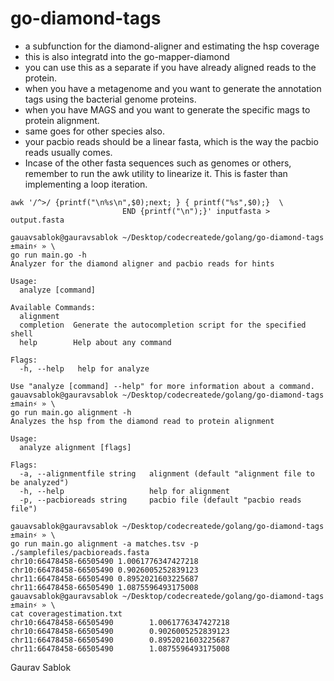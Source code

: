 # go-diamond-tags

- a subfunction for the diamond-aligner and estimating the hsp coverage
- this is also integratd into the go-mapper-diamond
- you can use this as a separate if you have already aligned reads to the protein.
- when you have a metagenome and you want to generate the annotation tags using the bacterial genome proteins.
- when you have MAGS and you want to generate the specific mags to protein alignment.  
- same goes for other species also. 
- your pacbio reads should be a linear fasta, which is the way the pacbio reads usually comes.
- Incase of the other fasta sequences such as genomes or others, remember to run the awk utility to linearize it. This is faster than implementing a loop iteration. 

```
awk '/^>/ {printf("\n%s\n",$0);next; } { printf("%s",$0);}  \
                         END {printf("\n");}' inputfasta > output.fasta
```

```
gauavsablok@gauravsablok ~/Desktop/codecreatede/golang/go-diamond-tags ±main⚡ » \
go run main.go -h
Analyzer for the diamond aligner and pacbio reads for hints

Usage:
  analyze [command]

Available Commands:
  alignment
  completion  Generate the autocompletion script for the specified shell
  help        Help about any command

Flags:
  -h, --help   help for analyze

Use "analyze [command] --help" for more information about a command.
gauavsablok@gauravsablok ~/Desktop/codecreatede/golang/go-diamond-tags ±main⚡ » \
go run main.go alignment -h
Analyzes the hsp from the diamond read to protein alignment

Usage:
  analyze alignment [flags]

Flags:
  -a, --alignmentfile string   alignment (default "alignment file to be analyzed")
  -h, --help                   help for alignment
  -p, --pacbioreads string     pacbio file (default "pacbio reads file")

gauavsablok@gauravsablok ~/Desktop/codecreatede/golang/go-diamond-tags ±main⚡ » \
go run main.go alignment -a matches.tsv -p ./samplefiles/pacbioreads.fasta
chr10:66478458-66505490 1.0061776347427218
chr10:66478458-66505490 0.9026005252839123
chr11:66478458-66505490 0.8952021603225687
chr11:66478458-66505490 1.0875596493175008
gauavsablok@gauravsablok ~/Desktop/codecreatede/golang/go-diamond-tags ±main⚡ » \
cat coveragestimation.txt
chr10:66478458-66505490        1.0061776347427218
chr10:66478458-66505490        0.9026005252839123
chr11:66478458-66505490        0.8952021603225687
chr11:66478458-66505490        1.0875596493175008

```
Gaurav Sablok

